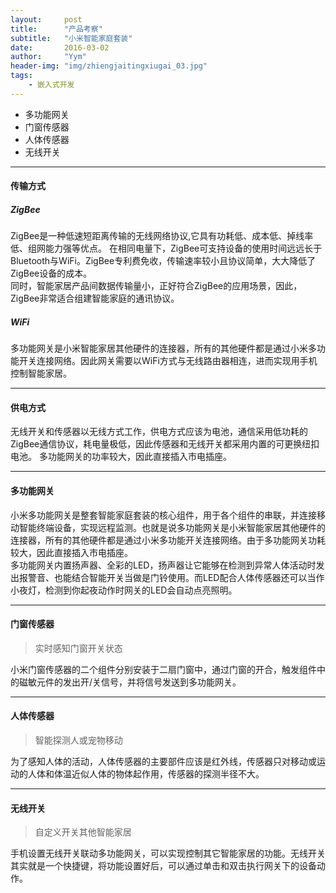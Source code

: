 ```yaml
---
layout:     post
title:      "产品考察"
subtitle:   "小米智能家庭套装"
date:       2016-03-02
author:     "Yym"
header-img: "img/zhiengjaitingxiugai_03.jpg"
tags:
    - 嵌入式开发
---
```


* 多功能网关
* 门窗传感器
* 人体传感器
* 无线开关

***

#### 传输方式

##### ZigBee
ZigBee是一种低速短距离传输的无线网络协议,它具有功耗低、成本低、掉线率低、组网能力强等优点。
在相同电量下，ZigBee可支持设备的使用时间远远长于Bluetooth与WiFi。ZigBee专利费免收，传输速率较小且协议简单，大大降低了ZigBee设备的成本。  
同时，智能家居产品间数据传输量小，正好符合ZigBee的应用场景，因此，ZigBee非常适合组建智能家庭的通讯协议。

##### WiFi
多功能网关是小米智能家居其他硬件的连接器，所有的其他硬件都是通过小米多功能开关连接网络。因此网关需要以WiFi方式与无线路由器相连，进而实现用手机控制智能家居。
***

#### 供电方式
无线开关和传感器以无线方式工作，供电方式应该为电池，通信采用低功耗的ZigBee通信协议，耗电量极低，因此传感器和无线开关都采用内置的可更换纽扣电池。
多功能网关的功率较大，因此直接插入市电插座。
***

#### 多功能网关
小米多功能网关是整套智能家庭套装的核心组件，用于各个组件的串联，并连接移动智能终端设备，实现远程监测。也就是说多功能网关是小米智能家居其他硬件的连接器，所有的其他硬件都是通过小米多功能开关连接网络。由于多功能网关功耗较大，因此直接插入市电插座。  
多功能网关内置扬声器、全彩的LED，扬声器让它能够在检测到异常人体活动时发出报警音、也能结合智能开关当做是门铃使用。而LED配合人体传感器还可以当作小夜灯，检测到你起夜动作时网关的LED会自动点亮照明。
***

#### 门窗传感器
> 实时感知门窗开关状态  
  
小米门窗传感器的二个组件分别安装于二扇门窗中，通过门窗的开合，触发组件中的磁敏元件的发出开/关信号，并将信号发送到多功能网关。
***

#### 人体传感器
> 智能探测人或宠物移动  

为了感知人体的活动，人体传感器的主要部件应该是红外线，传感器只对移动或运动的人体和体温近似人体的物体起作用，传感器的探测半径不大。
***

#### 无线开关
> 自定义开关其他智能家居  

手机设置无线开关联动多功能网关，可以实现控制其它智能家居的功能。无线开关其实就是一个快捷键，将功能设置好后，可以通过单击和双击执行网关下的设备动作。